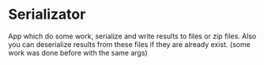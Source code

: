 # Serializator
 App which do some work, serialize and write results to files or zip files. Also you can deserialize results from these files if they are already exist. (some work was done before with the same args)
